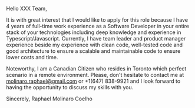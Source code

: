 
Hello XXX Team,

It is with great interest that I would like to apply for this role because I have 4 years of full-time work experience as a Software Developer in your entire stack of your technologies including deep knowledge and experience in Typescript/Javascript. Currently, I have team leader and product manager experience beside my experience with clean code, well-tested code and good architecture to ensure a scalable and maintainable code to ensure lower costs and time.

Noteworthy, I am a Canadian Citizen who resides in Toronto which perfect scenario in a remote environment. Please, don't hesitate to contact me at molinaro.raphael@gmail.com or +1(647) 838-9921 and I look forward to having the opportunity to discuss my skills with you.

Sincerely,
Raphael Molinaro Coelho